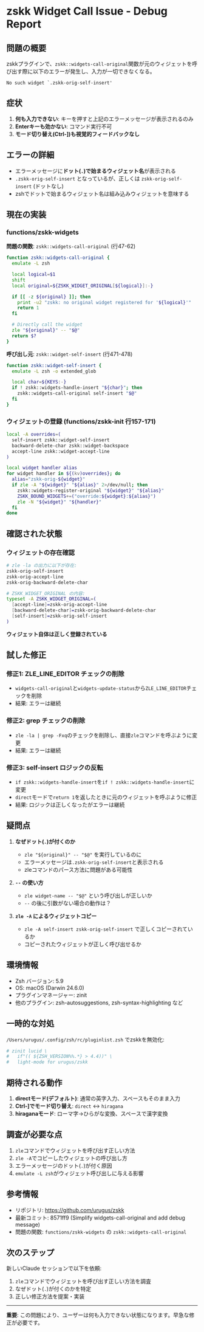 # zskk Widget Call Issue - Debug Report

## 問題の概要

zskkプラグインで、`zskk::widgets-call-original`関数が元のウィジェットを呼び出す際に以下のエラーが発生し、入力が一切できなくなる。

```
No such widget `.zskk-orig-self-insert'
```

## 症状

1. **何も入力できない**: キーを押すと上記のエラーメッセージが表示されるのみ
2. **Enterキーも効かない**: コマンド実行不可
3. **モード切り替え(Ctrl-])も視覚的フィードバックなし**

## エラーの詳細

- エラーメッセージに**ドット(`.`)で始まるウィジェット名**が表示される
- `.zskk-orig-self-insert` となっているが、正しくは `zskk-orig-self-insert` (ドットなし)
- zshでドットで始まるウィジェット名は組み込みウィジェットを意味する

## 現在の実装

### functions/zskk-widgets

**問題の関数**: `zskk::widgets-call-original` (行47-62)

```zsh
function zskk::widgets-call-original {
  emulate -L zsh

  local logical=$1
  shift
  local original=${ZSKK_WIDGET_ORIGINAL[${logical}]:-}

  if [[ -z ${original} ]]; then
    print -u2 "zskk: no original widget registered for '${logical}'"
    return 1
  fi

  # Directly call the widget
  zle "${original}" -- "$@"
  return $?
}
```

**呼び出し元**: `zskk::widget-self-insert` (行471-478)

```zsh
function zskk::widget-self-insert {
  emulate -L zsh -o extended_glob

  local char=${KEYS:-}
  if ! zskk::widgets-handle-insert "${char}"; then
    zskk::widgets-call-original self-insert "$@"
  fi
}
```

### ウィジェットの登録 (functions/zskk-init 行157-171)

```zsh
local -A overrides=(
  self-insert zskk::widget-self-insert
  backward-delete-char zskk::widget-backspace
  accept-line zskk::widget-accept-line
)

local widget handler alias
for widget handler in ${(kv)overrides}; do
  alias="zskk-orig-${widget}"
  if zle -A "${widget}" "${alias}" 2>/dev/null; then
    zskk::widgets-register-original "${widget}" "${alias}"
    ZSKK_BOUND_WIDGETS+=("override:${widget}:${alias}")
    zle -N "${widget}" "${handler}"
  fi
done
```

## 確認された状態

### ウィジェットの存在確認

```bash
# zle -la の出力に以下が存在:
zskk-orig-self-insert
zskk-orig-accept-line
zskk-orig-backward-delete-char

# ZSKK_WIDGET_ORIGINAL の内容:
typeset -A ZSKK_WIDGET_ORIGINAL=(
  [accept-line]=zskk-orig-accept-line
  [backward-delete-char]=zskk-orig-backward-delete-char
  [self-insert]=zskk-orig-self-insert
)
```

**ウィジェット自体は正しく登録されている**

## 試した修正

### 修正1: ZLE_LINE_EDITOR チェックの削除
- `widgets-call-original`と`widgets-update-status`から`ZLE_LINE_EDITOR`チェックを削除
- 結果: エラーは継続

### 修正2: grep チェックの削除
- `zle -la | grep -Fxq`のチェックを削除し、直接`zle`コマンドを呼ぶように変更
- 結果: エラーは継続

### 修正3: self-insert ロジックの反転
- `if zskk::widgets-handle-insert`を`if ! zskk::widgets-handle-insert`に変更
- `direct`モードで`return 1`を返したときに元のウィジェットを呼ぶように修正
- 結果: ロジックは正しくなったがエラーは継続

## 疑問点

1. **なぜドット(`.`)が付くのか**
   - `zle "${original}" -- "$@"` を実行しているのに
   - エラーメッセージは`.zskk-orig-self-insert`と表示される
   - zleコマンドのパース方法に問題がある可能性

2. **`--` の使い方**
   - `zle widget-name -- "$@"` という呼び出しが正しいか
   - `--` の後に引数がない場合の動作は？

3. **`zle -A` によるウィジェットコピー**
   - `zle -A self-insert zskk-orig-self-insert` で正しくコピーされているか
   - コピーされたウィジェットが正しく呼び出せるか

## 環境情報

- Zsh バージョン: 5.9
- OS: macOS (Darwin 24.6.0)
- プラグインマネージャー: zinit
- 他のプラグイン: zsh-autosuggestions, zsh-syntax-highlighting など

## 一時的な対処

`/Users/urugus/.config/zsh/rc/pluginlist.zsh` でzskkを無効化:

```zsh
# zinit lucid \
#   if"(( ${ZSH_VERSION%%.*} > 4.4))" \
#   light-mode for urugus/zskk
```

## 期待される動作

1. **directモード(デフォルト)**: 通常の英字入力、スペースもそのまま入力
2. **Ctrl-]でモード切り替え**: `direct` ↔ `hiragana`
3. **hiraganaモード**: ローマ字→ひらがな変換、スペースで漢字変換

## 調査が必要な点

1. `zle`コマンドでウィジェットを呼び出す正しい方法
2. `zle -A`でコピーしたウィジェットの呼び出し方
3. エラーメッセージのドット(`.`)が付く原因
4. `emulate -L zsh`がウィジェット呼び出しに与える影響

## 参考情報

- リポジトリ: https://github.com/urugus/zskk
- 最新コミット: 8571ff9 (Simplify widgets-call-original and add debug message)
- 問題の関数: `functions/zskk-widgets` の `zskk::widgets-call-original`

## 次のステップ

新しいClaude セッションで以下を依頼:

1. `zle`コマンドでウィジェットを呼び出す正しい方法を調査
2. なぜドット(`.`)が付くのかを特定
3. 正しい修正方法を提案・実装

---

**重要**: この問題により、ユーザーは何も入力できない状態になります。早急な修正が必要です。
